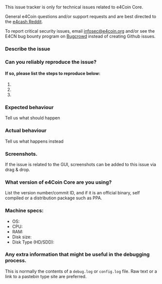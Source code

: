 <!--- Remove sections that do not apply -->

This issue tracker is only for technical issues related to e4Coin Core.

General e4Coin questions and/or support requests and are best directed to the [e4cash Reddit](https://www.reddit.com/r/e4cash/).

To report critical security issues, email infosec@e4coin.org and/or see the E4CN bug bounty program on [Bugcrowd](https://bugcrowd.com/e4coindigitalcash) instead of creating Github issues.

### Describe the issue

### Can you reliably reproduce the issue?
#### If so, please list the steps to reproduce below:
1.
2.
3.

### Expected behaviour
Tell us what should happen

### Actual behaviour
Tell us what happens instead

### Screenshots.
If the issue is related to the GUI, screenshots can be added to this issue via drag & drop.

### What version of e4Coin Core are you using?
List the version number/commit ID, and if it is an official binary, self compiled or a distribution package such as PPA.

### Machine specs:
- OS:
- CPU:
- RAM:
- Disk size:
- Disk Type (HD/SDD):

### Any extra information that might be useful in the debugging process.
This is normally the contents of a `debug.log` or `config.log` file. Raw text or a link to a pastebin type site are preferred.
